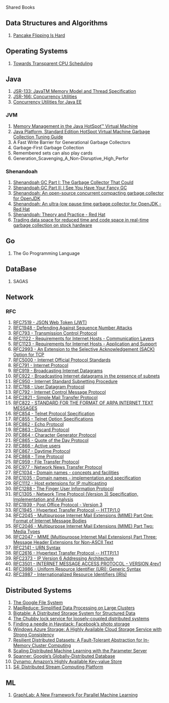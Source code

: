 Shared Books 

## Data Structures and Algorithms

1. [Pancake Flipping Is Hard](https://arxiv.org/pdf/1111.0434v1.pdf)


## Operating Systems

1. [Towards Transparent CPU Scheduling](https://research.cs.wisc.edu/adsl/Publications/meehean-thesis11.pdf)

## Java

1. [JSR-133: JavaTM Memory Model and Thread Specification](https://www.cs.umd.edu/~pugh/java/memoryModel/jsr133.pdf)
2. [JSR-166: Concurrency Utilities](http://gee.cs.oswego.edu/dl/concurrency-interest/jsr166-slides.pdf)
3. [Concurrency Utilities for Java EE](http://gee.cs.oswego.edu/dl/concurrencyee-interest/ConcurrencyUtilsEE_Early_Draft_Preview_V01.pdf)

### JVM
1. [Memory Management in the Java HotSpot™ Virtual Machine](https://www.oracle.com/technetwork/java/javase/memorymanagement-whitepaper-150215.pdf)
2. [Java Platform, Standard Edition HotSpot Virtual Machine Garbage Collection Tuning Guide](https://docs.oracle.com/en/java/javase/12/gctuning/hotspot-virtual-machine-garbage-collection-tuning-guide.pdf)
3. A Fast Write Barrier for Generational Garbage Collectors
4. Garbage-First Garbage Collection
5. Remembered sets can also play cards
6. Generation_Scavenging_A_Non-Disruptive_High_Perfor


### Shenandoah
1. [Shenandoah GC Part I: The Garbage Collector That Could](https://shipilev.net/talks/devoxx-Nov2017-shenandoah.pdf)
2. [Shenandoah GC Part II: I See You Have Your Fancy GC](https://shipilev.net/talks/joker-Nov2017-shenandoah-II.pdf)
3. [Shenandoah: An open-source concurrent compacting garbage collector for OpenJDK](https://tech-notes.accel.dk/programming/java/java12/docs/PPPJ2016.pdf)
3. [Shenandoah: An ultra-low pause time garbage collector for OpenJDK - Red Hat](https://christineflood.files.wordpress.com/2014/10/shenandoahjavaone1.pdf)
3. [Shenandoah: Theory and Practice - Red Hat](https://archive.fosdem.org/2016/schedule/event/shenandoah2016/attachments/slides/1268/export/events/attachments/shenandoah2016/slides/1268/Shenandoah2016.pdf)
6. [Trading data space for reduced time and code space in real-time garbage collection on stock hardware](https://dl.acm.org/doi/10.1145/800055.802042)

## Go

1. The Go Programming Language

## DataBase


1. SAGAS


## Network

### RFC

1. [RFC7519 - JSON Web Token (JWT)](https://datatracker.ietf.org/doc/rfc7519/)
2. [RFC1948 - Defending Against Sequence Number Attacks](https://datatracker.ietf.org/doc/rfc1948/)
3. [RFC793 - Transmission Control Protocol](https://datatracker.ietf.org/doc/rfc793/)
4. [RFC1122 - Requirements for Internet Hosts - Communication Layers](https://datatracker.ietf.org/doc/rfc1122/)
5. [RFC1123 - Requirements for Internet Hosts - Application and Support](https://datatracker.ietf.org/doc/rfc1123/)
6. [RFC2993 - An Extension to the Selective Acknowledgement (SACK) Option for TCP](https://datatracker.ietf.org/doc/rfc2883/)
7. [RFC5000 - Internet Official Protocol Standards](https://datatracker.ietf.org/doc/rfc5000/)
8. [RFC791 - Internet Protocol](https://datatracker.ietf.org/doc/rfc791/)
9. [RFC919 - Broadcasting Internet Datagrams](https://datatracker.ietf.org/doc/rfc919/)
10. [RFC922 - Broadcasting Internet datagrams in the presence of subnets](https://datatracker.ietf.org/doc/rfc922/)
11. [RFC950 - Internet Standard Subnetting Procedure](https://datatracker.ietf.org/doc/rfc950/)
12. [RFC768 - User Datagram Protocol](https://datatracker.ietf.org/doc/rfc768/)
13. [RFC792 - Internet Control Message Protocol](https://datatracker.ietf.org/doc/rfc792/)
14. [RFC2821 - Simple Mail Transfer Protocol](https://datatracker.ietf.org/doc/rfc2821/)
15. [RFC822 - STANDARD FOR THE FORMAT OF ARPA INTERNET TEXT MESSAGES](https://datatracker.ietf.org/doc/rfc822/)
16. [RFC854 - Telnet Protocol Specification](https://datatracker.ietf.org/doc/rfc854/) 
16. [RFC855 - Telnet Option Specifications](https://datatracker.ietf.org/doc/rfc855/)
16. [RFC862 - Echo Protocol]((https://datatracker.ietf.org/doc/rfc862/)) 
16. [RFC863 - Discard Protocol](https://datatracker.ietf.org/doc/rfc863/) 
16. [RFC864 - Character Generator Protocol](https://datatracker.ietf.org/doc/rfc864/) 
16. [RFC865 - Quote of the Day Protocol](https://datatracker.ietf.org/doc/rfc865/) 
16. [RFC866 - Active users](https://datatracker.ietf.org/doc/rfc866/) 
16. [RFC867 - Daytime Protocol](https://datatracker.ietf.org/doc/rfc867/) 
16. [RFC868 - Time Protocol](https://datatracker.ietf.org/doc/rfc868/) 
16. [RFC959 - File Transfer Protocol](https://datatracker.ietf.org/doc/rfc959/) 
16. [RFC977 - Network News Transfer Protocol](https://datatracker.ietf.org/doc/rfc977/) 
16. [RFC1034 - Domain names - concepts and facilities](https://datatracker.ietf.org/doc/rfc1034/) 
16. [RFC1035 - Domain names - implementation and specification](https://datatracker.ietf.org/doc/rfc1035/) 
16. [RFC1112 - Host extensions for IP multicasting](https://datatracker.ietf.org/doc/rfc1112/) 
16. [RFC1288 - The Finger User Information Protocol](https://datatracker.ietf.org/doc/rfc1288/) 
16. [RFC1305 - Network Time Protocol (Version 3) Specification, Implementation and Analysis](https://datatracker.ietf.org/doc/rfc1305/) 
16. [RFC1939 - Post Office Protocol - Version 3](https://datatracker.ietf.org/doc/rfc1939/) 
16. [RFC1945 - Hypertext Transfer Protocol -- HTTP/1.0](https://datatracker.ietf.org/doc/rfc1945/)
16. [RFC2045 - Multipurpose Internet Mail Extensions (MIME) Part One: Format of Internet Message Bodies](https://datatracker.ietf.org/doc/rfc2045/) 
16. [RFC2046 - Multipurpose Internet Mail Extensions (MIME) Part Two: Media Types](https://datatracker.ietf.org/doc/rfc2046/) 
16. [RFC2047 - MIME (Multipurpose Internet Mail Extensions) Part Three: Message Header Extensions for Non-ASCII Text](https://datatracker.ietf.org/doc/rfc2047/)
16. [RFC2141 - URN Syntax](https://datatracker.ietf.org/doc/rfc2141/) 
16. [RFC2616 - Hypertext Transfer Protocol -- HTTP/1.1](https://datatracker.ietf.org/doc/rfc2616/) 
16. [RFC2373 - IP Version 6 Addressing Architecture](https://datatracker.ietf.org/doc/rfc2373/) 
16. [RFC3501 - INTERNET MESSAGE ACCESS PROTOCOL - VERSION 4rev1](https://datatracker.ietf.org/doc/rfc3501/)
16. [RFC3986 - Uniform Resource Identifier (URI): Generic Syntax](https://datatracker.ietf.org/doc/rfc3986/) 
16. [RFC3987 - Internationalized Resource Identifiers (IRIs)](https://datatracker.ietf.org/doc/rfc3987/)



## Distributed Systems
1. [The Google File System](https://static.googleusercontent.com/media/research.google.com/zh-CN//archive/gfs-sosp2003.pdf)
2. [MapReduce: Simplified Data Processing on Large Clusters](https://static.googleusercontent.com/media/research.google.com/zh-CN//archive/mapreduce-osdi04.pdf)
3. [Bigtable: A Distributed Storage System for Structured Data](https://static.googleusercontent.com/media/research.google.com/zh-CN//archive/bigtable-osdi06.pdf)
4. [The Chubby lock service for loosely-coupled distributed systems](https://static.googleusercontent.com/media/research.google.com/zh-CN//archive/chubby-osdi06.pdf)
5. [Finding a needle in Haystack: Facebook’s photo storage](https://www.usenix.org/legacy/event/osdi10/tech/full_papers/Beaver.pdf)
6. [Windows Azure Storage: A Highly Available Cloud Storage Service with Strong Consistency ](https://www.cs.purdue.edu/homes/csjgwang/cloudb/AzureStorageSOSP11.pdf)
7. [Resilient Distributed Datasets: A Fault-Tolerant Abstraction for In-Memory Cluster Computing](https://www.usenix.org/system/files/conference/nsdi12/nsdi12-final138.pdf)
8. [Scaling Distributed Machine Learning with the Parameter Server](https://web.eecs.umich.edu/~mosharaf/Readings/Parameter-Server.pdf)
9. [Spanner: Google’s Globally-Distributed Database](https://www.usenix.org/system/files/conference/osdi12/osdi12-final-16.pdf)
10. [Dynamo: Amazon’s Highly Available Key-value Store](https://www.allthingsdistributed.com/files/amazon-dynamo-sosp2007.pdf)
11. [S4: Distributed Stream Computing Platform](http://www.cs.cmu.edu/~pavlo/courses/fall2013/static/papers/S4PaperV2.pdf)


## ML
1. [GraphLab: A New Framework For Parallel Machine Learning](https://arxiv.org/pdf/1408.2041.pdf)
